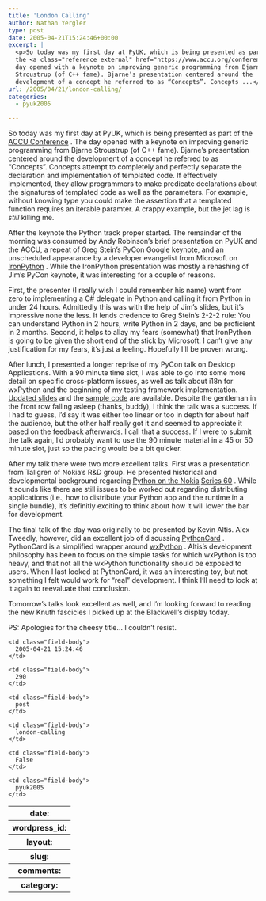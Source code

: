 ```yaml
---
title: 'London Calling'
author: Nathan Yergler
type: post
date: 2005-04-21T15:24:46+00:00
excerpt: |
  <p>So today was my first day at PyUK, which is being presented as part of
  the <a class="reference external" href="https://www.accu.org/conference/index.html"><span class="caps">ACCU</span> Conference</a>. The
  day opened with a keynote on improving generic programming from Bjarne
  Stroustrup (of C++ fame). Bjarne’s presentation centered around the
  development of a concept he referred to as “Concepts”. Concepts ...</p>
url: /2005/04/21/london-calling/
categories:
  - pyuk2005

---
```

So today was my first day at PyUK, which is being presented as part of the [<span class="caps">ACCU</span> Conference][1] . The day opened with a keynote on improving generic programming from Bjarne Stroustrup (of C++ fame). Bjarne’s presentation centered around the development of a concept he referred to as “Concepts”. Concepts attempt to completely and perfectly separate the declaration and implementation of templated code. If effectively implemented, they allow programmers to make predicate declarations about the signatures of templated code as well as the parameters. For example, without knowing type you could make the assertion that a templated function requires an iterable paramter. A crappy example, but the jet lag is _still_ killing me.

After the keynote the Python track proper started. The remainder of the morning was consumed by Andy Robinson’s brief presentation on PyUK and the <span class="caps">ACCU</span>, a repeat of Greg Stein’s PyCon Google keynote, and an unscheduled appearance by a developer evangelist from Microsoft on [IronPython][2] . While the IronPython presentation was mostly a rehashing of Jim’s PyCon keynote, it was interesting for a couple of reasons.

First, the presenter (I really wish I could remember his name) went from zero to implementing a C# delegate in Python and calling it from Python in under 24 hours. Admittedly this was with the help of Jim’s slides, but it’s impressive none the less. It lends credence to Greg Stein’s 2-2-2 rule: You can understand Python in 2 hours, write Python in 2 days, and be proficient in 2 months. Second, it helps to allay my fears (somewhat) that IronPython is going to be given the short end of the stick by Microsoft. I can’t give any justification for my fears, it’s just a feeling. Hopefully I’ll be proven wrong.

After lunch, I presented a longer reprise of my PyCon talk on Desktop Applications. With a 90 minute time slot, I was able to go into some more detail on specific cross-platform issues, as well as talk about i18n for wxPython and the beginning of my testing framework implementation. [Updated slides][3]  and the [sample code][4]  are available. Despite the gentleman in the front row falling asleep (thanks, buddy), I think the talk was a success. If I had to guess, I’d say it was either too linear or too in depth for about half the audience, but the other half really got it and seemed to appreciate it based on the feedback afterwards. I call that a success. If I were to submit the talk again, I’d probably want to use the 90 minute material in a 45 or 50 minute slot, just so the pacing would be a bit quicker.

After my talk there were two more excellent talks. First was a presentation from Tallgren of Nokia’s R&D group. He presented historical and developmental background regarding [Python on the Nokia][5]  [Series 60][6] . While it sounds like there are still issues to be worked out regarding distributing applications (i.e., how to distribute your Python app and the runtime in a single bundle), it’s definitly exciting to think about how it will lower the bar for development.

The final talk of the day was originally to be presented by Kevin Altis. Alex Tweedly, however, did an excellent job of discussing [PythonCard][7] . PythonCard is a simplified wrapper around [wxPython][8] . Altis’s development philosophy has been to focus on the simple tasks for which wxPython is too heavy, and that not all the wxPython functionality should be exposed to users. When I last looked at PythonCard, it was an interesting toy, but not something I felt would work for “real” development. I think I’ll need to look at it again to reevaluate that conclusion.

Tomorrow’s talks look excellent as well, and I’m looking forward to reading the new Knuth fascicles I picked up at the Blackwell’s display today.

<span class="caps">PS</span>: Apologies for the cheesy title… I couldn’t resist.

<table class="docutils field-list" frame="void" rules="none">
  <col class="field-name" /> <col class="field-body" /> <tr class="field">
    <th class="field-name">
      date:
    </th>

    <td class="field-body">
      2005-04-21 15:24:46
    </td>
  </tr>

  <tr class="field">
    <th class="field-name">
      wordpress_id:
    </th>

    <td class="field-body">
      290
    </td>
  </tr>

  <tr class="field">
    <th class="field-name">
      layout:
    </th>

    <td class="field-body">
      post
    </td>
  </tr>

  <tr class="field">
    <th class="field-name">
      slug:
    </th>

    <td class="field-body">
      london-calling
    </td>
  </tr>

  <tr class="field">
    <th class="field-name">
      comments:
    </th>

    <td class="field-body">
      False
    </td>
  </tr>

  <tr class="field">
    <th class="field-name">
      category:
    </th>

    <td class="field-body">
      pyuk2005
    </td>
  </tr>
</table>

 [1]: https://www.accu.org/conference/index.html
 [2]: http://workspaces.gotdotnet.com/ironpython
 [3]: http://yergler.net/talks/desktopapps_uk
 [4]: http://yergler.net/talks/desktopapps_uk/samples/
 [5]: http://www.forum.nokia.com/main/0,,034-821,00.html
 [6]: http://www.series60.com
 [7]: http://pythoncard.sf.net
 [8]: http://www.wxpython.org
